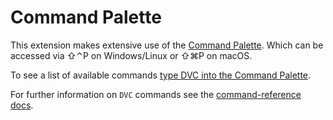 # Command Palette

This extension makes extensive use of the
[Command Palette](https://code.visualstudio.com/docs/getstarted/userinterface#_command-palette).
Which can be accessed via ⇧⌃P on Windows/Linux or ⇧⌘P on macOS.

To see a list of available commands
[type DVC into the Command Palette](command:dvc.showCommands).

For further information on `DVC` commands see the
[command-reference docs](https://dvc.org/doc/command-reference).
